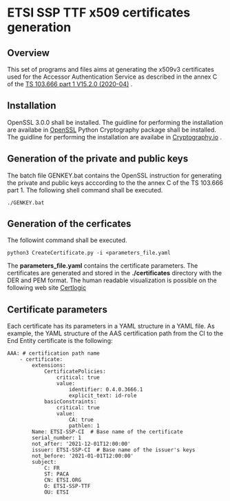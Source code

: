 # ETSI SSP TTF x509 certificates generation
## Overview
This set of programs and files aims at generating the x509v3 certificates used for the Accessor Authentication Service as described in the annex C of the [TS 103.666 part 1 V15.2.0  (2020-04)](https://www.etsi.org/deliver/etsi_ts/103600_103699/10366601/15.00.00_60/ts_10366601v150000p.pdf) .
## Installation
OpenSSL 3.0.0 shall be installed. The guidline for performing the installation are availabe in [OpenSSL](https://www.openssl.org)
Python Cryptography package shall be installed. The guidline for performing the installation are availabe in [Cryptography.io](https://cryptography.io/en/latest/installation.html) .
## Generation of the private and public keys
The batch file GENKEY.bat contains the OpenSSL instruction for generating the private and public keys acccording to the the annex C of the TS 103.666 part 1.
The following shell command shall be executed.

`./GENKEY.bat`

## Generation of the cerficates
The followint command shall be executed.

`python3 CreateCertificate.py -i <parameters_file.yaml`

The **parameters_file.yaml** contains the certificate parameters.
The certificates are generated and stored in the **./certificates** directory with the DER and PEM format.
The human readable visualization is possible on the following web site [Certlogic](https://certlogik.com/decoder)
## Certificate parameters
Each certificate has its parameters in a YAML structure in a YAML file.
As example, the YAML structure of the AAS certification path from the CI to the End Entity certificate is the following:

    AAA: # certification path name
	    - certificate:
	        extensions:
	    		CertificatePolicies:
	    			critical: true
    				value:
						identifier: 0.4.0.3666.1
						explicit_text: id-role
				basicConstraints:
			        critical: true
			        value:
				        CA: true
					    pathlen: 1
			Name: ETSI-SSP-CI  # Base name of the certificate
	        serial_number: 1
	        not_after: '2021-12-01T12:00:00'
	        issuer: ETSI-SSP-CI  # Base name of the issuer's keys
	        not_before: '2021-01-01T12:00:00'
	        subject:
		        C: FR
		        ST: PACA
		        CN: ETSI.ORG
			    O: ETSI-SSP-TTF
		        OU: ETSI